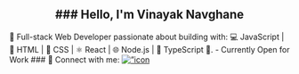 <h2 align="center">
### Hello, I'm Vinayak Navghane
</h2> 
🚀 Full-stack Web Developer passionate about building with: 💻 JavaScript | 🔧 HTML | 🎨 CSS | ⚛️ React | 🌐 Node.js | 📘 TypeScript 🚀.
- Currently Open for Work 
### 🤝 Connect with me:
<a href=”https://www.linkedin.com/in/vinayaknavghane/"><img align=”left” src=”https://raw.githubusercontent.com/vinayak-navghane/vinayak-navghane/images/linkedin.svg" alt=”icon | LinkedIn” width=”21px”/></a>

